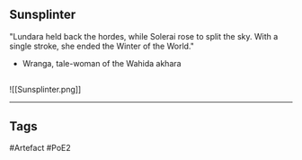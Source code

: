 ## Sunsplinter
"Lundara held back the hordes, while Solerai rose to split the sky.
With a single stroke, she ended the Winter of the World."
- Wranga, tale-woman of the Wahida akhara
##
![[Sunsplinter.png]]

---
## Tags
#Artefact
#PoE2